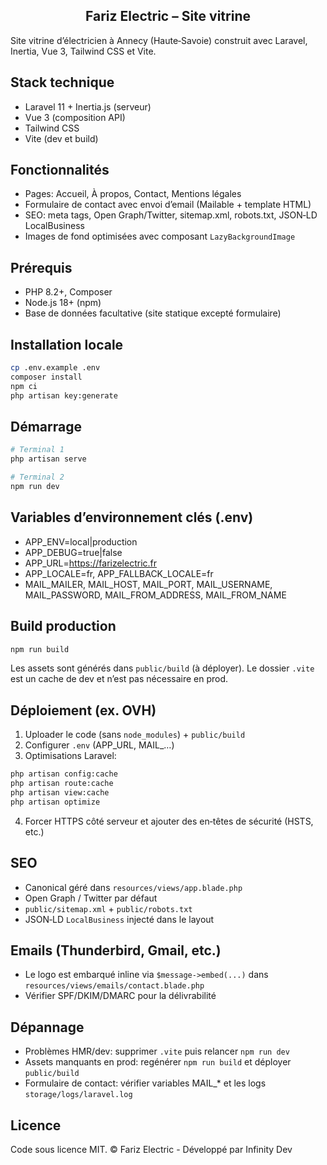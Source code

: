 <h2 align="center">Fariz Electric – Site vitrine</h2>

Site vitrine d’électricien à Annecy (Haute‑Savoie) construit avec Laravel, Inertia, Vue 3, Tailwind CSS et Vite.

## Stack technique
- Laravel 11 + Inertia.js (serveur)
- Vue 3 (composition API)
- Tailwind CSS
- Vite (dev et build)

## Fonctionnalités
- Pages: Accueil, À propos, Contact, Mentions légales
- Formulaire de contact avec envoi d’email (Mailable + template HTML)
- SEO: meta tags, Open Graph/Twitter, sitemap.xml, robots.txt, JSON‑LD LocalBusiness
- Images de fond optimisées avec composant `LazyBackgroundImage`

## Prérequis
- PHP 8.2+, Composer
- Node.js 18+ (npm)
- Base de données facultative (site statique excepté formulaire)

## Installation locale
```bash
cp .env.example .env
composer install
npm ci
php artisan key:generate
```

## Démarrage
```bash
# Terminal 1
php artisan serve

# Terminal 2
npm run dev
```

## Variables d’environnement clés (.env)
- APP_ENV=local|production
- APP_DEBUG=true|false
- APP_URL=https://farizelectric.fr
- APP_LOCALE=fr, APP_FALLBACK_LOCALE=fr
- MAIL_MAILER, MAIL_HOST, MAIL_PORT, MAIL_USERNAME, MAIL_PASSWORD, MAIL_FROM_ADDRESS, MAIL_FROM_NAME

## Build production
```bash
npm run build
```
Les assets sont générés dans `public/build` (à déployer). Le dossier `.vite` est un cache de dev et n’est pas nécessaire en prod.

## Déploiement (ex. OVH)
1. Uploader le code (sans `node_modules`) + `public/build`
2. Configurer `.env` (APP_URL, MAIL_…)
3. Optimisations Laravel:
```bash
php artisan config:cache
php artisan route:cache
php artisan view:cache
php artisan optimize
```
4. Forcer HTTPS côté serveur et ajouter des en‑têtes de sécurité (HSTS, etc.)

## SEO
- Canonical géré dans `resources/views/app.blade.php`
- Open Graph / Twitter par défaut
- `public/sitemap.xml` + `public/robots.txt`
- JSON‑LD `LocalBusiness` injecté dans le layout

## Emails (Thunderbird, Gmail, etc.)
- Le logo est embarqué inline via `$message->embed(...)` dans `resources/views/emails/contact.blade.php`
- Vérifier SPF/DKIM/DMARC pour la délivrabilité

## Dépannage
- Problèmes HMR/dev: supprimer `.vite` puis relancer `npm run dev`
- Assets manquants en prod: regénérer `npm run build` et déployer `public/build`
- Formulaire de contact: vérifier variables MAIL_* et les logs `storage/logs/laravel.log`

## Licence
Code sous licence MIT. © Fariz Electric - Développé par Infinity Dev
